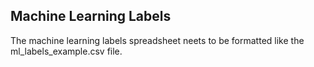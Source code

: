 ## Machine Learning Labels
The machine learning labels spreadsheet neets to be formatted like the ml_labels_example.csv file. 
